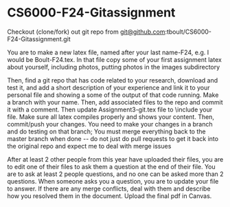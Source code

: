 # CS6000-F24-Gitassignment

Checkout  (clone/fork) out git repo from  git@github.com:tboult/CS6000-F24-Gitassignment.git

 

You are to make a new latex file, named after your last name-F24, e.g. I would be Boult-F24.tex.  In that file copy some of your first assignment latex about yourself, including photos, putting photos in the images subdirectory 

Then, find a git repo that has code related to your research, download and test it, and add a short description of your experience and link it to your personal file and showing a some of the output of that code running.    Make a branch with your name.  Then, add associated files to the repo and commit it with a comment.    Then update Assignment3-git.tex file to \include your file.  Make sure all latex compiles properly and shows your content.  Then, commit/push your changes.  You need to make your changes in a branch and do testing on that branch; You must merge everything back to the master branch when done -- do not just do pull requests to get it back into the original repo and expect me to deal with merge issues

After at least 2 other people from this year have uploaded their files, you are to edit one of their files to ask them a question at the end of their file.  You are to ask at least 2 people questions, and no one can be asked more than 2 questions.   When someone asks you a question, you are to update your file to answer.   If there are any merge conflicts,  deal with them and describe how you resolved them in the document.  Upload the final pdf in Canvas.
